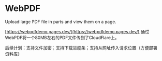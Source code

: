 # WebPDF

Upload large PDF file in parts and view them on a page.

[https://webpdfdemo.pages.dev/](https://webpdfdemo.pages.dev/) 通过WebPDF将一个80MB左右的PDF文件传到了CloudFlare上。

后续计划：支持文件加密；支持下载进度条；支持从网址传入请求位置（方便部署资料库）
